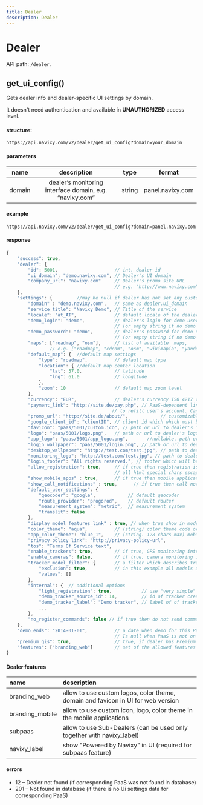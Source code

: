 ```yaml
---
title: Dealer
description: Dealer
---
```


# Dealer

API path: `/dealer`.

## get_ui_config()

Gets dealer info and dealer-specific UI settings by domain.

It doesn't need authentication and available in **UNAUTHORIZED** access level.

#### structure:

    https://api.navixy.com/v2/dealer/get_ui_config?domain=your_domain

#### parameters

| name | description | type| format|
| :------: | :------: | :-----:| :------:|
| domain | dealer’s monitoring interface domain, e.g. “navixy.com“ | string | panel.navixy.com |

#### example

    https://api.navixy.com/v2/dealer/get_ui_config?domain=panel.navixy.com

#### response

```js
{
    "success": true,
    "dealer": {
        "id": 5001,                     // int. dealer id
        "ui_domain": "demo.navixy.com", // Dealer's UI domain
        "company_url": "navixy.com"     // Dealer's promo site URL
                                        // e.g. "http://www.navixy.com" or "demo.navixy.com"
    },
    "settings": {         //may be null if dealer has not set any custom settings
        "domain" : "demo.navixy.com",   // same as dealer.ui_domain
        "service_title": "Navixy Demo", // Title of the service
        "locale": "at_AT",              // default locale of the dealer
        "demo_login": "demo",           // dealer's login for demo user 
                                        // (or empty string if no demo user available)
        "demo_password": "demo",        // dealer's password for demo user 
                                        // (or empty string if no demo user available)
        "maps": ["roadmap", "osm"],     // list of available  maps, 
                // e.g. ["roadmap", "cdcom", "osm", "wikimapia", "yandexpublic", "hybrid", "satellite"]
        "default_map": {  //default map settings
            "type": "roadmap",          // default map type
            "location": { //default map center location
                "lat": 57.0,            // latitude
                "lng": 61.0             // longitude
            },
            "zoom": 10                  // default map zoom level
        },
        "currency": "EUR",              // dealer's currency ISO 4217 code
        "payment_link": "http://site.de/pay.php", // PaaS-dependent link that can be used 
                                       // to refill user's account. Can be null or empty. 
        "promo_url": "http://site.de/about/",            // customizable "About company" url
        "google_client_id": "clientID", // client id which which must be used to work with google API or null
        "favicon": "paas/5001/custom.ico", // path or url to dealer's interface favicon
        "logo": "paas/5001/logo.png",   // path or url to dealer's logotype
        "app_logo": "paas/5001/app_logo.png",       //nullable, path or url to dealer's mobile app logotype, 
        "login_wallpaper": "paas/5001/login.png", // path or url to dealer's interface login wallpaper
        "desktop_wallpaper": "http://test.com/test.jpg", // path to dealer's interface wallpaper or null
        "monitoring_logo": "http://test.com/test.jpg", // path to dealer's interface monitoring logo or null
        "login_footer": "All rights reserved.", // footer which will be included in login page. 
        "allow_registration": true,     // if true then registration is available for dealer's users 
                                        // all html special chars escaped using HTML entities.
        "show_mobile_apps" : true,      // if true then mobile applications are available for dealer's users 
        "show_call_notifications" : true,      // if true then call notifications are available for dealer's users 
        "default_user_settings": {
            "geocoder": "google",            // default geocoder
            "route_provider": "progorod",    // default router
            "measurement_system": "metric",  // measurement system
            "translit": false
        },
        "display_model_features_link" : true, // when true show in model info link to squaregps.com (UI option)
        "color_theme": "aqua",          // (string) color theme code or empty string (for default theme)
        "app_color_theme": "blue_1",    // (string. 128 chars max) mobile app color theme code or empty string (for default theme)
        "privacy_policy_link": "http://privacy-policy-url",
        "tos": "Terms Of Service text",
        "enable_trackers": true,        // if true, GPS monitoring interface is available for dealer's users
        "enable_cameras": false,        // if true, camera monitoring interface is available for dealer's users
        "tracker_model_filter": {       // a filter which describes tracker models available for registration
            "exclusion": true,          // in this example all models available
            "values": []
        },
        "internal": {  // additional options
            "light_registration": true,           // use "very simple" registration with demo tracker
            "demo_tracker_source_id": 14,         // id of tracker created on 'light_registration'
            "demo_tracker_label": "Demo tracker", // label of of tracker created on 'light_registration'
            ...
        },
        "no_register_commands": false // if true then do not send commands to devices on activation
    },
    "demo_ends": "2014-01-01",          // a date when demo for this PaaS ends. 
                                        // Is null when PaaS is not on demo tariff
    "premium_gis": true,                // true, if dealer has Premium GIS package
    "features": ["branding_web"]        // set of the allowed features for dealer (all list see below in "Dealer features")
}
```

#### Dealer features

| name | description |
| :------ | :------ |
| branding_web | allow to use custom logos, color theme, domain and favicon in UI for web version |
| branding_mobile | allow to use custom icon, logo, color theme in the mobile applications |
| subpaas | allow to use Sub-Dealers (can be used only together with navixy_label) |
| navixy_label | show "Powered by Navixy" in UI (required for subpaas feature) |

#### errors

*   12 – Dealer not found (if corresponding PaaS was not found in database)
*   201 – Not found in database (if there is no Ui settings data for corresponding PaaS)